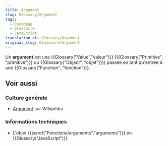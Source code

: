 ```yaml
---
title: Argument
slug: Glossary/Argument
tags:
  - Encodage
  - Glossaire
  - JavaScript
translation_of: Glossary/Argument
original_slug: Glossaire/Argument
---
```


Un **argument** est une {{Glossary("Value","valeur")}}  ({{Glossary("Primitive", "primitive")}} ou {{Glossary("Object", "objet")}}) passée en tant qu'entrée à une {{Glossary("Function", "fonction")}}.

## Voir aussi

### Culture générale

- [Argument](https://fr.wikipedia.org/wiki/Argument_(informatique)) sur Wikipédia

### Informations techniques

- L'objet {{jsxref("Fonctions/arguments","arguments")}} en {{Glossary("JavaScript")}}
